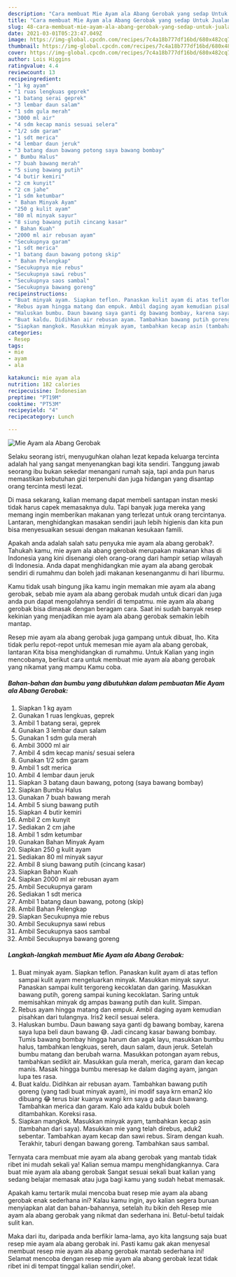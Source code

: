 ```yaml
---
description: "Cara membuat Mie Ayam ala Abang Gerobak yang sedap Untuk Jualan"
title: "Cara membuat Mie Ayam ala Abang Gerobak yang sedap Untuk Jualan"
slug: 48-cara-membuat-mie-ayam-ala-abang-gerobak-yang-sedap-untuk-jualan
date: 2021-03-01T05:23:47.049Z
image: https://img-global.cpcdn.com/recipes/7c4a18b777df16bd/680x482cq70/mie-ayam-ala-abang-gerobak-foto-resep-utama.jpg
thumbnail: https://img-global.cpcdn.com/recipes/7c4a18b777df16bd/680x482cq70/mie-ayam-ala-abang-gerobak-foto-resep-utama.jpg
cover: https://img-global.cpcdn.com/recipes/7c4a18b777df16bd/680x482cq70/mie-ayam-ala-abang-gerobak-foto-resep-utama.jpg
author: Lois Higgins
ratingvalue: 4.4
reviewcount: 13
recipeingredient:
- "1 kg ayam"
- "1 ruas lengkuas geprek"
- "1 batang serai geprek"
- "3 lembar daun salam"
- "1 sdm gula merah"
- "3000 ml air"
- "4 sdm kecap manis sesuai selera"
- "1/2 sdm garam"
- "1 sdt merica"
- "4 lembar daun jeruk"
- "3 batang daun bawang potong saya bawang bombay"
- " Bumbu Halus"
- "7 buah bawang merah"
- "5 siung bawang putih"
- "4 butir kemiri"
- "2 cm kunyit"
- "2 cm jahe"
- "1 sdm ketumbar"
- " Bahan Minyak Ayam"
- "250 g kulit ayam"
- "80 ml minyak sayur"
- "8 siung bawang putih cincang kasar"
- " Bahan Kuah"
- "2000 ml air rebusan ayam"
- "Secukupnya garam"
- "1 sdt merica"
- "1 batang daun bawang potong skip"
- " Bahan Pelengkap"
- "Secukupnya mie rebus"
- "Secukupnya sawi rebus"
- "Secukupnya saos sambal"
- "Secukupnya bawang goreng"
recipeinstructions:
- "Buat minyak ayam. Siapkan teflon. Panaskan kulit ayam di atas teflon sampai kulit ayam mengeluarkan minyak. Masukkan minyak sayur. Panaskan sampai kulit tergoreng kecoklatan dan garing. Masukkan bawang putih, goreng sampai kuning kecoklatan. Saring untuk memisahkan minyak dg ampas bawang putih dan kulit. Simpan."
- "Rebus ayam hingga matang dan empuk. Ambil daging ayam kemudian pisahkan dari tulangnya. Iris2 kecil sesuai selera."
- "Haluskan bumbu. Daun bawang saya ganti dg bawang bombay, karena saya lupa beli daun bawang 😅. Jadi cincang kasar bawang bombay. Tumis bawang bombay hingga harum dan agak layu, masukkan bumbu halus, tambahkan lengkuas, sereh, daun salam, daun jeruk. Setelah bumbu matang dan berubah warna. Masukkan potongan ayam rebus, tambahkan sedikit air. Masukkan gula merah, merica, garam dan kecap manis. Masak hingga bumbu meresap ke dalam daging ayam, jangan lupa tes rasa."
- "Buat kaldu. Didihkan air rebusan ayam. Tambahkan bawang putih goreng (yang tadi buat minyak ayam), ini modif saya krn eman2 klo dibuang 😂 terus biar kuanya wangi krn saya g ada daun bawang. Tambahkan merica dan garam. Kalo ada kaldu bubuk boleh ditambahkan. Koreksi rasa."
- "Siapkan mangkok. Masukkan minyak ayam, tambahkan kecap asin (tambahan dari saya). Masukkan mie yang telah direbus, aduk2 sebentar. Tambahkan ayam kecap dan sawi rebus. Siram dengan kuah. Terakhir, taburi dengan bawang goreng. Tambahkan saus sambal."
categories:
- Resep
tags:
- mie
- ayam
- ala

katakunci: mie ayam ala 
nutrition: 182 calories
recipecuisine: Indonesian
preptime: "PT19M"
cooktime: "PT53M"
recipeyield: "4"
recipecategory: Lunch

---
```



![Mie Ayam ala Abang Gerobak](https://img-global.cpcdn.com/recipes/7c4a18b777df16bd/680x482cq70/mie-ayam-ala-abang-gerobak-foto-resep-utama.jpg)

Selaku seorang istri, menyuguhkan olahan lezat kepada keluarga tercinta adalah hal yang sangat menyenangkan bagi kita sendiri. Tanggung jawab seorang ibu bukan sekedar menangani rumah saja, tapi anda pun harus memastikan kebutuhan gizi terpenuhi dan juga hidangan yang disantap orang tercinta mesti lezat.

Di masa  sekarang, kalian memang dapat membeli santapan instan meski tidak harus capek memasaknya dulu. Tapi banyak juga mereka yang memang ingin memberikan makanan yang terlezat untuk orang tercintanya. Lantaran, menghidangkan masakan sendiri jauh lebih higienis dan kita pun bisa menyesuaikan sesuai dengan makanan kesukaan famili. 



Apakah anda adalah salah satu penyuka mie ayam ala abang gerobak?. Tahukah kamu, mie ayam ala abang gerobak merupakan makanan khas di Indonesia yang kini disenangi oleh orang-orang dari hampir setiap wilayah di Indonesia. Anda dapat menghidangkan mie ayam ala abang gerobak sendiri di rumahmu dan boleh jadi makanan kesenanganmu di hari liburmu.

Kamu tidak usah bingung jika kamu ingin memakan mie ayam ala abang gerobak, sebab mie ayam ala abang gerobak mudah untuk dicari dan juga anda pun dapat mengolahnya sendiri di tempatmu. mie ayam ala abang gerobak bisa dimasak dengan beragam cara. Saat ini sudah banyak resep kekinian yang menjadikan mie ayam ala abang gerobak semakin lebih mantap.

Resep mie ayam ala abang gerobak juga gampang untuk dibuat, lho. Kita tidak perlu repot-repot untuk memesan mie ayam ala abang gerobak, lantaran Kita bisa menghidangkan di rumahmu. Untuk Kalian yang ingin mencobanya, berikut cara untuk membuat mie ayam ala abang gerobak yang nikamat yang mampu Kamu coba.

<!--inarticleads1-->

##### Bahan-bahan dan bumbu yang dibutuhkan dalam pembuatan Mie Ayam ala Abang Gerobak:

1. Siapkan 1 kg ayam
1. Gunakan 1 ruas lengkuas, geprek
1. Ambil 1 batang serai, geprek
1. Gunakan 3 lembar daun salam
1. Gunakan 1 sdm gula merah
1. Ambil 3000 ml air
1. Ambil 4 sdm kecap manis/ sesuai selera
1. Gunakan 1/2 sdm garam
1. Ambil 1 sdt merica
1. Ambil 4 lembar daun jeruk
1. Siapkan 3 batang daun bawang, potong (saya bawang bombay)
1. Siapkan  Bumbu Halus
1. Gunakan 7 buah bawang merah
1. Ambil 5 siung bawang putih
1. Siapkan 4 butir kemiri
1. Ambil 2 cm kunyit
1. Sediakan 2 cm jahe
1. Ambil 1 sdm ketumbar
1. Gunakan  Bahan Minyak Ayam
1. Siapkan 250 g kulit ayam
1. Sediakan 80 ml minyak sayur
1. Ambil 8 siung bawang putih (cincang kasar)
1. Siapkan  Bahan Kuah
1. Siapkan 2000 ml air rebusan ayam
1. Ambil Secukupnya garam
1. Sediakan 1 sdt merica
1. Ambil 1 batang daun bawang, potong (skip)
1. Ambil  Bahan Pelengkap
1. Siapkan Secukupnya mie rebus
1. Ambil Secukupnya sawi rebus
1. Ambil Secukupnya saos sambal
1. Ambil Secukupnya bawang goreng




<!--inarticleads2-->

##### Langkah-langkah membuat Mie Ayam ala Abang Gerobak:

1. Buat minyak ayam. Siapkan teflon. Panaskan kulit ayam di atas teflon sampai kulit ayam mengeluarkan minyak. Masukkan minyak sayur. Panaskan sampai kulit tergoreng kecoklatan dan garing. Masukkan bawang putih, goreng sampai kuning kecoklatan. Saring untuk memisahkan minyak dg ampas bawang putih dan kulit. Simpan.
1. Rebus ayam hingga matang dan empuk. Ambil daging ayam kemudian pisahkan dari tulangnya. Iris2 kecil sesuai selera.
1. Haluskan bumbu. Daun bawang saya ganti dg bawang bombay, karena saya lupa beli daun bawang 😅. Jadi cincang kasar bawang bombay. Tumis bawang bombay hingga harum dan agak layu, masukkan bumbu halus, tambahkan lengkuas, sereh, daun salam, daun jeruk. Setelah bumbu matang dan berubah warna. Masukkan potongan ayam rebus, tambahkan sedikit air. Masukkan gula merah, merica, garam dan kecap manis. Masak hingga bumbu meresap ke dalam daging ayam, jangan lupa tes rasa.
1. Buat kaldu. Didihkan air rebusan ayam. Tambahkan bawang putih goreng (yang tadi buat minyak ayam), ini modif saya krn eman2 klo dibuang 😂 terus biar kuanya wangi krn saya g ada daun bawang. Tambahkan merica dan garam. Kalo ada kaldu bubuk boleh ditambahkan. Koreksi rasa.
1. Siapkan mangkok. Masukkan minyak ayam, tambahkan kecap asin (tambahan dari saya). Masukkan mie yang telah direbus, aduk2 sebentar. Tambahkan ayam kecap dan sawi rebus. Siram dengan kuah. Terakhir, taburi dengan bawang goreng. Tambahkan saus sambal.




Ternyata cara membuat mie ayam ala abang gerobak yang mantab tidak ribet ini mudah sekali ya! Kalian semua mampu menghidangkannya. Cara buat mie ayam ala abang gerobak Sangat sesuai sekali buat kalian yang sedang belajar memasak atau juga bagi kamu yang sudah hebat memasak.

Apakah kamu tertarik mulai mencoba buat resep mie ayam ala abang gerobak enak sederhana ini? Kalau kamu ingin, ayo kalian segera buruan menyiapkan alat dan bahan-bahannya, setelah itu bikin deh Resep mie ayam ala abang gerobak yang nikmat dan sederhana ini. Betul-betul taidak sulit kan. 

Maka dari itu, daripada anda berfikir lama-lama, ayo kita langsung saja buat resep mie ayam ala abang gerobak ini. Pasti kamu gak akan menyesal membuat resep mie ayam ala abang gerobak mantab sederhana ini! Selamat mencoba dengan resep mie ayam ala abang gerobak lezat tidak ribet ini di tempat tinggal kalian sendiri,oke!.

